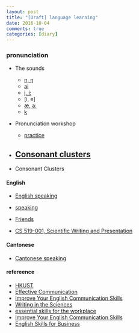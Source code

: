 ```yaml
---
layout: post
title: "[Draft] language learning"
date: 2016-10-04
comments: true
categories: [diary]
---
```


### pronunciation

* The sounds

  - [n, ŋ](http://www.bbc.co.uk/learningenglish/english/features/pronunciation/otherconst3)
  - [ai](http://www.bbc.co.uk/learningenglish/english/features/pronunciation/diphthongs3)
  - [i, i:](http://www.clarityenglish.com/area1/ClearPronunciation/Start.php?prefix=CITY)
  - [i, e]
  - [æ, a:](http://www.clarityenglish.com/area1/ClearPronunciation/Start.php?prefix=CITY)
  - [k](http://www.clarityenglish.com/area1/ClearPronunciation/Start.php?prefix=CITY)

* Pronunciation workshop
  - [practice](http://www.bilibili.com/video/av2681140/)
  
* [Consonant clusters](http://www.clarityenglish.com/area1/ClearPronunciation2/Start.php?prefix=CITY)
  - 

* Consonant Clusters


#### English
  - [English speaking](http://elss.elc.cityu.edu.hk/ELSS/activities.aspx)
  - [speaking](http://www.weibo.com/ttarticle/p/show?id=2309404005596264270260#_0)
  - [Friends](http://8drama.com/33506/)

  - [CS 519-001, Scientific Writing and Presentation](http://classes.engr.oregonstate.edu/eecs/spring2016/cs519-001/)
  
#### Cantonese
  - [Cantonese speaking](https://www.ilc.cuhk.edu.hk/Chinese/pthprog1/tm_introduction.html)

#### refereence
  - [HKUST](http://ilang.cle.ust.hk/pronunciation/)
  - [Effective Communication](https://www.coursera.org/learn/effective-intercultural-communication/home/welcome)
  - [Improve Your English Communication Skills](https://www.coursera.org/learn/professional-emails-english/home/welcome)
  - [Writing in the Sciences](https://lagunita.stanford.edu/courses/Medicine/SciWrite./Fall2015/info)
  - [essential skills for the workplace](https://www.coursera.org/learn/project-management-basics/home/welcome)
  - [Improve Your English Communication Skills](https://www.coursera.org/specializations/improve-english)
  - [English Skills for Business](https://www.coursera.org/specializations/business-english)

